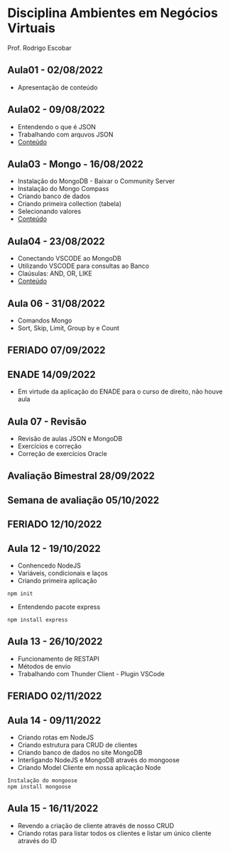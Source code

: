 # Disciplina Ambientes em Negócios Virtuais
Prof. Rodrigo Escobar

## Aula01 - 02/08/2022
- Apresentação de conteúdo

## Aula02 - 09/08/2022
- Entendendo o que é JSON
- Trabalhando com arquvos JSON
- [Conteúdo](Aula02)

## Aula03 - Mongo - 16/08/2022
- Instalação do MongoDB - Baixar o Community Server
- Instalação do Mongo Compass
- Criando banco de dados
- Criando primeira collection (tabela)
- Selecionando valores
- [Conteúdo](Aula03)

## Aula04 - 23/08/2022
- Conectando VSCODE ao MongoDB
- Utilizando VSCODE para consultas ao Banco
- Claúsulas: AND, OR, LIKE
- [Conteúdo](Aula04)

## Aula 06 - 31/08/2022
- Comandos Mongo
- Sort, Skip, Limit, Group by e Count

## FERIADO 07/09/2022

## ENADE 14/09/2022 
- Em virtude da aplicação do ENADE para o curso de direito, não houve aula

## Aula 07 - Revisão 
- Revisão de aulas JSON e MongoDB
- Exercícios e correção
- Correção de exercícios Oracle

## Avaliação Bimestral 28/09/2022 

## Semana de avaliação 05/10/2022

## FERIADO 12/10/2022 

## Aula 12 - 19/10/2022 
- Conhencedo NodeJS
- Variáveis, condicionais e laços
- Criando primeira aplicação
```
npm init
```
- Entendendo pacote express
```
npm install express
```

## Aula 13 - 26/10/2022
- Funcionamento de RESTAPI
- Métodos de envio
- Trabalhando com Thunder Client - Plugin VSCode

## FERIADO 02/11/2022

## Aula 14 - 09/11/2022
- Criando rotas em NodeJS
- Criando estrutura para CRUD de clientes
- Criando banco de dados no site MongoDB
- Interligando NodeJS e MongoDB através do mongoose
- Criando Model Cliente em nossa aplicação Node
```
Instalação do mongoose
npm install mongoose
```

## Aula 15 - 16/11/2022
- Revendo a criação de cliente através de nosso CRUD
- Criando rotas para listar todos os clientes e listar um único cliente através do ID